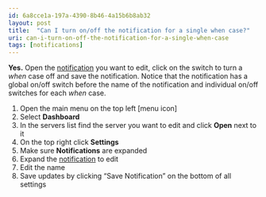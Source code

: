 ```yaml
---
id: 6a8cce1a-197a-4390-8b46-4a15b6b8ab32
layout: post
title:  "Can I turn on/off the notification for a single when case?"
uri: can-i-turn-on-off-the-notification-for-a-single-when-case
tags: [notifications]
---
```


**Yes.** Open the [notification](f7277d70-7b35-489b-b378-009a690e0a3f) you want to edit, click on the switch to turn a _when_ case off and save the notification. Notice that the notification has a global on/off switch before the name of the notification and individual on/off switches for each _when_ case.

<!-- more -->

1.  Open the main menu on the top left \[menu icon\]
2.  Select **Dashboard**
3.  In the servers list find the server you want to edit and click **Open** next to it
4.  On the top right click **Settings**
5.  Make sure **Notifications** are expanded
6.  Expand the [notification](f7277d70-7b35-489b-b378-009a690e0a3f) to edit
7.  Edit the name
8.  Save updates by clicking “Save Notification” on the bottom of all settings